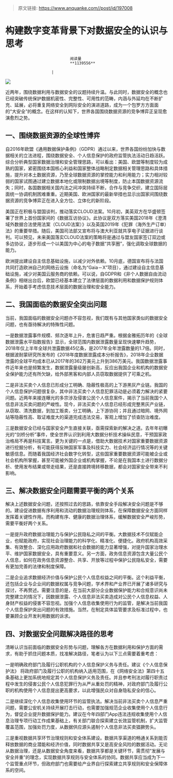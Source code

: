 > 原文链接: https://www.anquanke.com//post/id/197008 


# 构建数字变革背景下对数据安全的认识与思考


                                阅读量   
                                **1139556**
                            
                        |
                        
                                                                                    



[![](https://p0.ssl.qhimg.com/t013cc62705c8736cf4.jpg)](https://p0.ssl.qhimg.com/t013cc62705c8736cf4.jpg)



近两年，围绕数据利用与数据安全的议题持续升温。与此同时，数据安全的概念也已经突破传统保护数据机密性、完整性、可用性的范畴，内涵与外延均在不断扩充、延展，必将重复网络安全到网际安全的演进道路，成为一个包罗方方面面的“大安全”的概念。在这样的认知下，世界各国围绕数据资源的竞争博弈正呈现愈演愈烈之势。



## 一、围绕数据资源的全球性博弈

自2016年欧盟《通用数据保护条例》（GDPR）通过以来，世界各国纷纷加快与数据相关的立法进程，围绕数据安全、个人信息保护的政府监管执法活动日趋活跃。综合分析典型国家数据治理和安全管理思路，可以看出：美国、欧盟等制度较为成熟的国家，紧密围绕本国核心利益和国家整体战略制定数据相关管理思路和具体措施，提升对本土数据资源，乃至全球数据资源的掌控能力和利用能力；实力相对较弱的国家试图通过建立数据本地化或限制数据出境等制度，防止本国数据资源流失；同时，各国数据相关国内法之间冲突持续不断，合作与竞争交织，建立国际层面统一协调机制困难重重。近期美国、欧洲国家的最新举措也显示出国家间围绕数据资源的竞争博弈正在进入全方位、立体化的新阶段。

美国正在积极与盟国谈判，推动落实CLOUD法案。10月初，美英双方在华盛顿签署了世界上首份国家间的《数据互访协议》。此协议是双方落实美国2018年《澄清域外数据合法使用法案（CLOUD法案）》以及英国2019年《犯罪（海外生产订单）法》的重要举措。随后，美国司法部又宣布将与澳大利亚就共享电子证据进行谈判。可以预见，未来美国落实CLOUD法案的策略将是通过与盟友国家签订双边或多边协议，逐步形成一个以美国为中心的电子数据“共享圈”，强化调取全球数据的能力。

欧洲提出建设自主信息基础设施，以减少对外依赖。10月底，德国宣布将与法国共同打造欧洲自己的网络云设施（命名为“Gaia－X”项目），通过建设自主信息基础设施，减少对美国云服务商的依赖。可以说，自GDPR和《非个人数据自由流动条例》相继出台后，欧盟已经基本建立了法律层面的数据利用和数据保护规则体系，开始着手考虑信息技术层面的数据治理和安全能力。



## 二、我国面临的数据安全突出问题

当前，我国面临的数据安全问题亦不容忽视，我们既有与其他国家类似的数据安全问题，也有亟待解决的特殊性问题。

一是数据泄露事件规模、频次逐年上升，危害日趋严重。根据金雅拓历年的《全球数据泄露水平指数报告》显示，全球范围内数据泄露数量呈现快速攀升趋势，2018年仅上半年全球共泄露数据45亿条，是2017年全年泄露数量的1.7倍。同时，根据波耐蒙研究所发布的《2018年度数据泄露成本分析报告》，2018年企业数据泄露的全球平均成本已从2017年的362万美元上升到386万美元。我国数据泄露事件近年来也是频繁发生，数据泄露量级屡创新高，反应出我国企业和机构的数据安全保护能力还有所欠缺，给外部黑客和内部人员窃取数据提供了可乘之机。

二是非法买卖个人信息已形成分工明确、隐蔽性极高的上下游黑灰产业链。我国的个人信息保护问题很复杂，其中非法买卖个人信息犯罪活动是必须着力解决的紧要问题。近两年来接连曝光的多宗涉及侵害公民个人信息案件，揭示了当前我国个人信息非法买卖问题的严峻性。现今，非法买卖个人信息已经形成完整黑灰产业链，从窃取、清洗数据，到加工贩卖，分工明确，上下游协同；并且通过暗网、境外网站等隐蔽性高、取证难度大的渠道完成违法交易，客观上增加了侦查防治难度。

三是数据安全已经与国家安全产生直接关联，亟需探索新的解决之道。去年年初曝光的“剑桥分析”事件，使全世界认识到利用大数据分析技术操纵民意，干预国家政治格局不再是科技寓言。更为关键的一点是，借助大数据技术对国家重要数据资源进行挖掘分析，有可能获得反映国家军事及科技实力、社会经济运行情况等的关键敏感信息。而随着我国经济社会数字化转型，这些国家重要数据资源可能被企业或社会机构所掌握，甚至可能被外国企业或机构掌握，不论是在我国本土进行数据分析、使用发布结果或带走结果，还是直接跨境转移数据，都会对国家安全带来不利影响。



## 三、解决数据安全问题需要平衡的两个关系

解决上述数据安全问题，还按照过去的思路，依靠安全手段解决安全问题是不够的。建设促进数据有序利用和流动的数据治理规则体系，在保障数据安全方面同样发挥着关键性作用。而构建有序、健康的数据治理体系，缓解数据安全严峻形势，需要平衡好两个关系。

一是提升政府数据治理能力与保护公民隐私之间的平衡。大数据技术不仅赋能企业，也赋能政府，实现社会治理能力的科学化、精准化、便捷化。政府机构高效采集、有效整合、深化应用政府数据和社会数据的能力显著增强，对提升国家治理水平、维护国家数据安全，具有重要意义。另一方面，政务信息资源包含大量公民个人信息，如何在政务信息资源整合、共享、开放等过程中保护公民隐私安全，需要有更加完善的法律和制度保障。

二是企业追求数据经济价值与保护公民个人信息权益之间的平衡。这个利益平衡，还包括企业与企业间的数据权属与竞争问题，学术界和产业界已开展了诸多研究与探讨，不再赘述。需要注意的是，在当前大部分企业数据保护能力和合规意识尚未完整建立的情况下，因数据泄露、个人信息非法买卖造成对公民个人信息权益、人身财产权益的侵害不容忽视。加强个人信息收集使用行为的监管，是解决当前我国个人信息保护突出问题的有效措施。当然，在制定具体监管要求及标准过程中，也要兼顾企业开发利用数据的诉求。



## 四、对数据安全问题解决路径的思考

清晰认识当前面临的数据安全形势与问题，理解各方在数据利用和保护方面的需求，有助于抓住问题本质，找准解决路径，笔者认为以下三点需要着重考虑：

一是明确政府部门及履行公职机构的个人信息保护义务与责任。建议《个人信息保护法》 将政府部门及履行公职的机构纳入适用范围，在《网络安全法》第四十五条基础上更加系统地规定其个人信息保护义务及责任。并且参考刑法对履行职责过程中发生的侵害公民个人信息犯罪行为从严从重处罚的精神，对政府部门及履行公职的机构使用个人信息提出更高要求，以此增强民众对自身隐私安全的信心。

二是继续深化个人信息收集使用环节的监管执法。解决当前非法买卖个人信息严重问题，需要公安机关持续开展打击行动，也需要加强规范企业收集使用个人信息行为，督促企业提升数据保护能力。建议在今年四部门App违法违规收集使用个人信息治理专项行动工作成果基础上，有关部门联合探索建立长效监管机制，扩大监管覆盖范围，加强处罚力度，从数据供应源头遏制个人信息非法买卖猖獗势头。

三是重视数据共享环节治理规则和安全体系建设。数据共享渠道的畅通关系到能否释放数据的商业潜能和经济价值，同时数据共享又是高安全风险的数据活动。无论从数据治理，还是从数据安全角度来看，数据共享都是关键环节，需贯彻“发展与安全并重”的理念，实现数据共享规则与安全体系的协同。数据共享应当成为下一个监管重点环节，但政府部门也需要给产业界自行探索建立共享规则和安全保障体系的空间。
